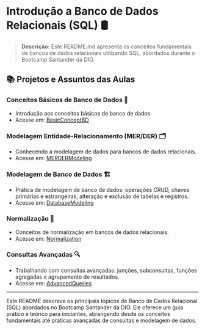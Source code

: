 # Introdução a Banco de Dados Relacionais (SQL) 🛢️

> **Descrição:** Este README.md apresenta os conceitos fundamentais de bancos de dados relacionais utilizando SQL, abordados durante o Bootcamp Santander da DIO.

## 📚 Projetos e Assuntos das Aulas

### Conceitos Básicos de Banco de Dados 📖
- Introdução aos conceitos básicos de banco de dados.
- Acesse em: [BasicConceptBD](BasicConceptBD)

### Modelagem Entidade-Relacionamento (MER/DER) 🗂️
- Conhecendo a modelagem de dados para bancos de dados relacionais.
- Acesse em: [MERDERModeling](MERDERModeling)

### Modelagem de Banco de Dados 🏗️
- Prática de modelagem de banco de dados: operações CRUD, chaves primárias e estrangeiras, alteração e exclusão de tabelas e registros.
- Acesse em: [DatabaseModeling](DatabaseModeling)

### Normalização 📏
- Conceitos de normalização em bancos de dados relacionais.
- Acesse em: [Normalization](Normalization)

### Consultas Avançadas 🔍
- Trabalhando com consultas avançadas: junções, subconsultas, funções agregadas e agrupamento de resultados.
- Acesse em: [AdvancedQueries](AdvancedQueries)

---

Este README descreve os principais tópicos de Banco de Dados Relacional (SQL) abordados no Bootcamp Santander da DIO. Ele oferece um guia prático e teórico para iniciantes, abrangendo desde os conceitos fundamentais até práticas avançadas de consultas e modelagem de dados.
